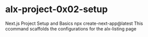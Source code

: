 # alx-project-0x02-setup
Next.js Project Setup and Basics
npx create-next-app@latest 
This ccommand scaffolds the configurations for the alx-listing page 
